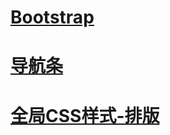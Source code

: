 # [Bootstrap](https://411426414.github.io/Bootstrap/)

# [导航条](https://411426414.github.io/Bootstrap/3.nav.html)

# [全局CSS样式-排版](https://411426414.github.io/Bootstrap/4.CSS_demo.html)